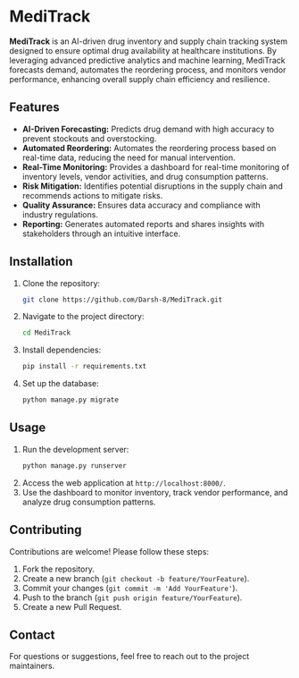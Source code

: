# MediTrack

**MediTrack** is an AI-driven drug inventory and supply chain tracking system designed to ensure optimal drug availability at healthcare institutions. By leveraging advanced predictive analytics and machine learning, MediTrack forecasts demand, automates the reordering process, and monitors vendor performance, enhancing overall supply chain efficiency and resilience.

## Features

- **AI-Driven Forecasting:** Predicts drug demand with high accuracy to prevent stockouts and overstocking.
- **Automated Reordering:** Automates the reordering process based on real-time data, reducing the need for manual intervention.
- **Real-Time Monitoring:** Provides a dashboard for real-time monitoring of inventory levels, vendor activities, and drug consumption patterns.
- **Risk Mitigation:** Identifies potential disruptions in the supply chain and recommends actions to mitigate risks.
- **Quality Assurance:** Ensures data accuracy and compliance with industry regulations.
- **Reporting:** Generates automated reports and shares insights with stakeholders through an intuitive interface.

## Installation

1. Clone the repository:
    ```bash
    git clone https://github.com/Darsh-8/MediTrack.git
    ```
2. Navigate to the project directory:
    ```bash
    cd MediTrack
    ```
3. Install dependencies:
    ```bash
    pip install -r requirements.txt
    ```
4. Set up the database:
    ```bash
    python manage.py migrate
    ```

## Usage

1. Run the development server:
    ```bash
    python manage.py runserver
    ```
2. Access the web application at `http://localhost:8000/`.
3. Use the dashboard to monitor inventory, track vendor performance, and analyze drug consumption patterns.

## Contributing

Contributions are welcome! Please follow these steps:

1. Fork the repository.
2. Create a new branch (`git checkout -b feature/YourFeature`).
3. Commit your changes (`git commit -m 'Add YourFeature'`).
4. Push to the branch (`git push origin feature/YourFeature`).
5. Create a new Pull Request.

## Contact

For questions or suggestions, feel free to reach out to the project maintainers.
